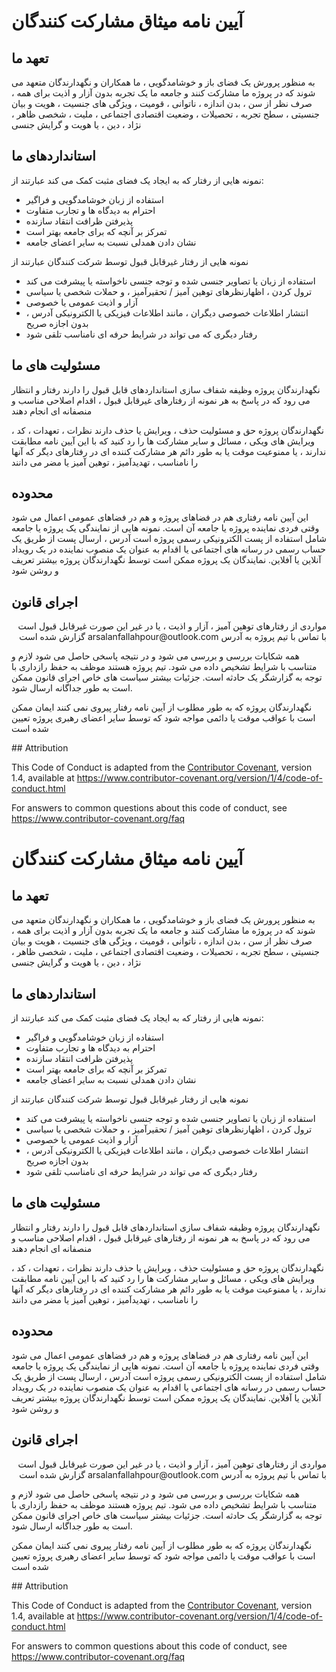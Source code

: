 # آیین نامه میثاق مشارکت کنندگان

## تعهد ما

به منظور پرورش یک فضای باز و خوشامدگویی ، ما
همکاران و نگهدارندگان متعهد می شوند که در پروژه ما مشارکت کنند و
جامعه ما یک تجربه بدون آزار و اذیت برای همه ، صرف نظر از سن ، بدن
اندازه ، ناتوانی ، قومیت ، ویژگی های جنسیت ، هویت و بیان جنسیتی ،
سطح تجربه ، تحصیلات ، وضعیت اقتصادی  اجتماعی ، ملیت ، شخصی
ظاهر ، نژاد ، دین ، یا هویت و گرایش جنسی


## استانداردهای ما

نمونه هایی از رفتار که به ایجاد یک فضای مثبت کمک می کند
عبارتند از:


* استفاده از زبان خوشامدگویی و فراگیر
* احترام به دیدگاه ها و تجارب متفاوت
* پذیرفتن ظرافت انتقاد سازنده
* تمرکز بر آنچه که برای جامعه بهتر است
* نشان دادن همدلی نسبت به سایر اعضای جامعه

نمونه هایی از رفتار غیرقابل قبول توسط شرکت کنندگان عبارتند از

* استفاده از زبان یا تصاویر جنسی شده و توجه جنسی ناخواسته یا
  پیشرفت می کند
* ترول کردن ، اظهارنظرهای توهین آمیز / تحقیرآمیز ، و حملات شخصی یا سیاسی
* آزار و اذیت عمومی یا خصوصی
* انتشار اطلاعات خصوصی دیگران ، مانند اطلاعات فیزیکی یا الکترونیکی
  آدرس ، بدون اجازه صریح
* رفتار دیگری که می تواند در شرایط حرفه ای نامناسب تلقی شود

## مسئولیت های ما

نگهدارندگان پروژه وظیفه شفاف سازی استانداردهای قابل قبول را دارند
رفتار و انتظار می رود که در پاسخ به هر نمونه از رفتارهای غیرقابل قبول ، اقدام اصلاحی مناسب و منصفانه ای انجام دهند

نگهدارندگان پروژه حق و مسئولیت حذف ، ویرایش یا حذف دارند
نظرات ، تعهدات ، کد ، ویرایش های ویکی ، مسائل و سایر مشارکت ها را رد کنید
که با این آیین نامه مطابقت ندارند ، یا ممنوعیت موقت یا
به طور دائم هر مشارکت کننده ای در رفتارهای دیگر که آنها را نامناسب ، تهدیدآمیز ، توهین آمیز یا مضر می دانند

## محدوده

این آیین نامه رفتاری هم در فضاهای پروژه و هم در فضاهای عمومی اعمال می شود
وقتی فردی نماینده پروژه یا جامعه آن است. نمونه هایی از
نمایندگی یک پروژه یا جامعه شامل استفاده از پست الکترونیکی رسمی پروژه است
آدرس ، ارسال پست از طریق یک حساب رسمی در رسانه های اجتماعی یا اقدام به عنوان یک منصوب
نماینده در یک رویداد آنلاین یا آفلاین. نمایندگان یک پروژه ممکن است توسط نگهدارندگان پروژه بیشتر تعریف و روشن شود


## اجرای قانون
<p dir='rtl' style='text-align:right;'>
مواردی از رفتارهای توهین آمیز ، آزار و اذیت ، یا در غیر این صورت غیرقابل قبول است
با تماس با تیم پروژه به آدرس arsalanfallahpour@outlook.com گزارش شده است
</p>
<p dir='rtl' style='text-align:right;'>

همه
شکایات بررسی و بررسی می شود و در نتیجه پاسخی حاصل می شود
لازم و متناسب با شرایط تشخیص داده می شود. تیم پروژه هستند
موظف به حفظ رازداری با توجه به گزارشگر یک حادثه است.
جزئیات بیشتر سیاست های خاص اجرای قانون ممکن است به طور جداگانه ارسال شود.
</p>
<p dir='rtl' style='text-align:right;'>

نگهدارندگان پروژه که به طور مطلوب از آیین نامه رفتار پیروی نمی کنند
ایمان ممکن است با عواقب موقت یا دائمی مواجه شود که توسط سایر اعضای رهبری پروژه تعیین شده است
</p>
## Attribution

This Code of Conduct is adapted from the [Contributor Covenant][homepage], version 1.4,
available at https://www.contributor-covenant.org/version/1/4/code-of-conduct.html

[homepage]: https://www.contributor-covenant.org

For answers to common questions about this code of conduct, see
https://www.contributor-covenant.org/faq
# آیین نامه میثاق مشارکت کنندگان

## تعهد ما

به منظور پرورش یک فضای باز و خوشامدگویی ، ما
همکاران و نگهدارندگان متعهد می شوند که در پروژه ما مشارکت کنند و
جامعه ما یک تجربه بدون آزار و اذیت برای همه ، صرف نظر از سن ، بدن
اندازه ، ناتوانی ، قومیت ، ویژگی های جنسیت ، هویت و بیان جنسیتی ،
سطح تجربه ، تحصیلات ، وضعیت اقتصادی  اجتماعی ، ملیت ، شخصی
ظاهر ، نژاد ، دین ، یا هویت و گرایش جنسی


## استانداردهای ما

نمونه هایی از رفتار که به ایجاد یک فضای مثبت کمک می کند
عبارتند از:


* استفاده از زبان خوشامدگویی و فراگیر
* احترام به دیدگاه ها و تجارب متفاوت
* پذیرفتن ظرافت انتقاد سازنده
* تمرکز بر آنچه که برای جامعه بهتر است
* نشان دادن همدلی نسبت به سایر اعضای جامعه

نمونه هایی از رفتار غیرقابل قبول توسط شرکت کنندگان عبارتند از

* استفاده از زبان یا تصاویر جنسی شده و توجه جنسی ناخواسته یا
  پیشرفت می کند
* ترول کردن ، اظهارنظرهای توهین آمیز / تحقیرآمیز ، و حملات شخصی یا سیاسی
* آزار و اذیت عمومی یا خصوصی
* انتشار اطلاعات خصوصی دیگران ، مانند اطلاعات فیزیکی یا الکترونیکی
  آدرس ، بدون اجازه صریح
* رفتار دیگری که می تواند در شرایط حرفه ای نامناسب تلقی شود

## مسئولیت های ما

نگهدارندگان پروژه وظیفه شفاف سازی استانداردهای قابل قبول را دارند
رفتار و انتظار می رود که در پاسخ به هر نمونه از رفتارهای غیرقابل قبول ، اقدام اصلاحی مناسب و منصفانه ای انجام دهند

نگهدارندگان پروژه حق و مسئولیت حذف ، ویرایش یا حذف دارند
نظرات ، تعهدات ، کد ، ویرایش های ویکی ، مسائل و سایر مشارکت ها را رد کنید
که با این آیین نامه مطابقت ندارند ، یا ممنوعیت موقت یا
به طور دائم هر مشارکت کننده ای در رفتارهای دیگر که آنها را نامناسب ، تهدیدآمیز ، توهین آمیز یا مضر می دانند

## محدوده

این آیین نامه رفتاری هم در فضاهای پروژه و هم در فضاهای عمومی اعمال می شود
وقتی فردی نماینده پروژه یا جامعه آن است. نمونه هایی از
نمایندگی یک پروژه یا جامعه شامل استفاده از پست الکترونیکی رسمی پروژه است
آدرس ، ارسال پست از طریق یک حساب رسمی در رسانه های اجتماعی یا اقدام به عنوان یک منصوب
نماینده در یک رویداد آنلاین یا آفلاین. نمایندگان یک پروژه ممکن است توسط نگهدارندگان پروژه بیشتر تعریف و روشن شود


## اجرای قانون
<p dir='rtl' style='text-align:right;'>
مواردی از رفتارهای توهین آمیز ، آزار و اذیت ، یا در غیر این صورت غیرقابل قبول است
با تماس با تیم پروژه به آدرس arsalanfallahpour@outlook.com گزارش شده است
</p>
<p dir='rtl' style='text-align:right;'>

همه
شکایات بررسی و بررسی می شود و در نتیجه پاسخی حاصل می شود
لازم و متناسب با شرایط تشخیص داده می شود. تیم پروژه هستند
موظف به حفظ رازداری با توجه به گزارشگر یک حادثه است.
جزئیات بیشتر سیاست های خاص اجرای قانون ممکن است به طور جداگانه ارسال شود.
</p>
<p dir='rtl' style='text-align:right;'>

نگهدارندگان پروژه که به طور مطلوب از آیین نامه رفتار پیروی نمی کنند
ایمان ممکن است با عواقب موقت یا دائمی مواجه شود که توسط سایر اعضای رهبری پروژه تعیین شده است
</p>
## Attribution

This Code of Conduct is adapted from the [Contributor Covenant][homepage], version 1.4,
available at https://www.contributor-covenant.org/version/1/4/code-of-conduct.html

[homepage]: https://www.contributor-covenant.org

For answers to common questions about this code of conduct, see
https://www.contributor-covenant.org/faq
